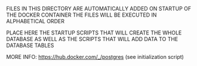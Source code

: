 FILES IN THIS DIRECTORY ARE AUTOMATICALLY ADDED ON STARTUP OF THE DOCKER CONTAINER
THE FILES WILL BE EXECUTED IN ALPHABETICAL ORDER

PLACE HERE THE STARTUP SCRIPTS THAT WILL CREATE THE WHOLE DATABASE
AS WELL AS THE SCRIPTS THAT WILL ADD DATA TO THE DATABASE TABLES

MORE INFO: https://hub.docker.com/_/postgres (see initialization script)